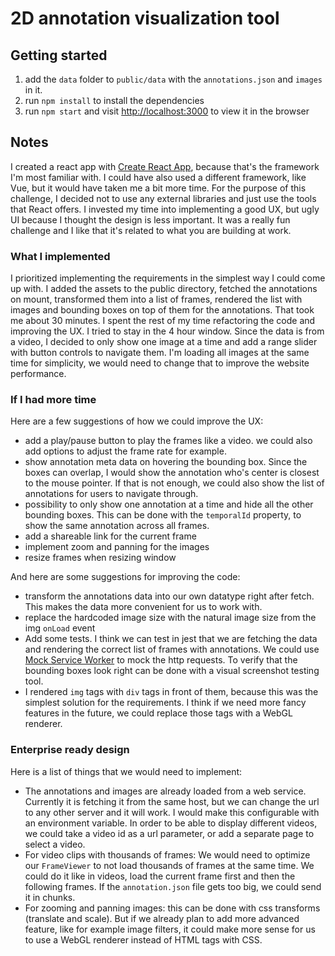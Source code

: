 # 2D annotation visualization tool

## Getting started

1. add the `data` folder to `public/data` with the `annotations.json` and
   `images` in it.
2. run `npm install` to install the dependencies
3. run `npm start` and visit [http://localhost:3000](http://localhost:3000) to
   view it in the browser

## Notes

I created a react app with
[Create React App](https://github.com/facebook/create-react-app), because that's
the framework I'm most familiar with. I could have also used a different
framework, like Vue, but it would have taken me a bit more time. For the purpose
of this challenge, I decided not to use any external libraries and just use the
tools that React offers. I invested my time into implementing a good UX, but
ugly UI because I thought the design is less important. It was a really fun
challenge and I like that it's related to what you are building at work.

### What I implemented

I prioritized implementing the requirements in the simplest way I could come up
with. I added the assets to the public directory, fetched the annotations on
mount, transformed them into a list of frames, rendered the list with images and
bounding boxes on top of them for the annotations. That took me about 30
minutes. I spent the rest of my time refactoring the code and improving the UX.
I tried to stay in the 4 hour window. Since the data is from a video, I decided
to only show one image at a time and add a range slider with button controls to
navigate them. I'm loading all images at the same time for simplicity, we would
need to change that to improve the website performance.

### If I had more time

Here are a few suggestions of how we could improve the UX:

- add a play/pause button to play the frames like a video. we could also add
  options to adjust the frame rate for example.
- show annotation meta data on hovering the bounding box. Since the boxes can
  overlap, I would show the annotation who's center is closest to the mouse
  pointer. If that is not enough, we could also show the list of annotations for
  users to navigate through.
- possibility to only show one annotation at a time and hide all the other
  bounding boxes. This can be done with the `temporalId` property, to show the
  same annotation across all frames.
- add a shareable link for the current frame
- implement zoom and panning for the images
- resize frames when resizing window

And here are some suggestions for improving the code:

- transform the annotations data into our own datatype right after fetch. This
  makes the data more convenient for us to work with.
- replace the hardcoded image size with the natural image size from the img
  `onLoad` event
- Add some tests. I think we can test in jest that we are fetching the data and
  rendering the correct list of frames with annotations. We could use
  [Mock Service Worker](https://mswjs.io/) to mock the http requests. To verify
  that the bounding boxes look right can be done with a visual screenshot
  testing tool.
- I rendered `img` tags with `div` tags in front of them, because this was the
  simplest solution for the requirements. I think if we need more fancy features
  in the future, we could replace those tags with a WebGL renderer.

### Enterprise ready design

Here is a list of things that we would need to implement:

- The annotations and images are already loaded from a web service. Currently it
  is fetching it from the same host, but we can change the url to any other
  server and it will work. I would make this configurable with an environment
  variable. In order to be able to display different videos, we could take a
  video id as a url parameter, or add a separate page to select a video.
- For video clips with thousands of frames: We would need to optimize our
  `FrameViewer` to not load thousands of frames at the same time. We could do it
  like in videos, load the current frame first and then the following frames. If
  the `annotation.json` file gets too big, we could send it in chunks.
- For zooming and panning images: this can be done with css transforms
  (translate and scale). But if we already plan to add more advanced feature,
  like for example image filters, it could make more sense for us to use a WebGL
  renderer instead of HTML tags with CSS.
